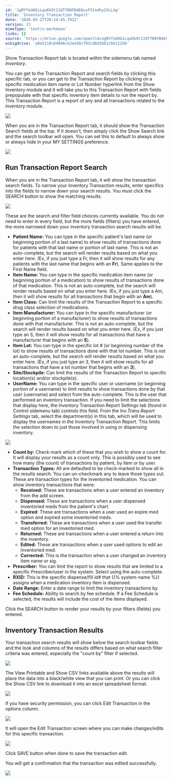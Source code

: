 ```yaml
---
id: '1gRYfeUHGiLquKk9t2JdT7N9FB4E6usFStodhy2VLLUg'
title: 'Inventory Transaction Report'
date: '2020-02-27T20:14:45.791Z'
version: 33
mimeType: 'text/x-markdown'
links: []
source: 'https://drive.google.com/open?id=1gRYfeUHGiLquKk9t2JdT7N9FB4E6usFStodhy2VLLUg'
wikigdrive: 'a0e5118c84846ce2ee58cf93cd6d3b61cb6112d4'
---
```

Show Transaction Report tab is located within the sidemenu tab named *Inventory*.

You can get to the Transaction Report and search fields by clicking this specific tab, or you can get to the Transaction Report by clicking on a specific medication item name or Lot Number hyperlink from the Show Inventory module and it will take you to this Transaction Report with fields prepopulate with that specific inventory item details to run the report by. This Transaction Report is a report of any and all transactions related to the inventory module.

![](../inventory-transaction-report.assets/aa470633312cab62c8242a9b1c6778c8.png)

When you are in the Transaction Report tab, it should show the Transaction Search fields at the top. If it doesn't, then simply click the Show Search link and the search toolbar will open. You can set this to default to always show or always hide in your MY SETTINGS preference.

![](../inventory-transaction-report.assets/f63be6e39a2cde3ef00f072dcec17eea.png)

## Run Transaction Report Search

When you are in the Transaction Report tab, it will show the transaction search fields. To narrow your Inventory Transaction results, enter specifics into the fields to narrow down your search results. You must click the SEARCH button to show the matching results.

![](../inventory-transaction-report.assets/884a6ec1483184bbf0e1dd27bd5c8b38.png)

These are the search and filter field choices currently available. You do not need to enter in every field, but the more fields (filters) you have entered, the more narrowed down your inventory transaction search results will be.

* <strong>Patient Name:</strong> You can type in the specific patient's last name (or beginning portion of a last name) to show results of transactions done for patients with that last name or portion of last name. This is not an auto-complete, but the search will render results based on what you enter here. (Ex, if you just type a Fr, then it will show results for any patients with the last name that begins with an <strong>Fr</strong>). Same applies to the First Name field.
* <strong>Item Name:</strong> You can type in the specific medication item name (or beginning portion of a medication) to show results of transactions done of that medication. This is not an auto-complete, but the search will render results based on what you enter here. (Ex, if you just type a Am, then it will show results for all transactions that begin with an <strong>Am</strong>).
* <strong>Item Class:</strong> Can limit the results of the Transaction Report to a specific drug class selection of medications.
* <strong>Item Manufacturer:</strong> You can type in the specific manufacturer (or beginning portion of a manufacturer) to show results of transactions done with that manufacturer. This is not an auto-complete, but the search will render results based on what you enter here. (Ex, if you just type an S, then it will show results for all transactions that have a manufacturer that begins with an <strong>S</strong>).
* <strong>Item Lot:</strong> You can type in the specific lot # (or beginning number of the lot) to show results of transactions done with that lot number. This is not an auto-complete, but the search will render results based on what you enter here. (Ex, if you just type an 3, then it will show results for all transactions that have a lot number that begins with an <strong>3</strong>).
* <strong>Site/Stockpile:</strong> Can limit the results of the Transaction Report to specific location(s) and/or stockpile(s).
* <strong>UserName:</strong> You can type in the specific user or username (or beginning portion of a username) to limit results to show transactions done by that user (username) and select from the auto-complete. This is the user that performed an inventory transaction. If you need to limit the selections that display here, the Inventory Transaction Report Settings tab (found in Control sidemenu tab) controls this field. From the <em>Inv.Trans.Report Settings</em> tab, select the department(s) in this tab, which will be used to display the usernames in the Inventory Transaction Report. This limits the selection down to just those involved in using or dispensing inventory.

![](../inventory-transaction-report.assets/834352a8b6039620aa74e359d693d466.png)

* <strong>Count by:</strong> Check-mark which of these that you wish to show a count for. It will display your results as a count only. This is possibly used to see how many (the count) of transactions by patient, by item or by user.
* <strong>Transaction Types:</strong> All are defaulted to be check-marked to show all in the results search. You can un-checkmark any to leave those types out. These are transaction types for the inventoried medication. You can show inventory transactions that were:
    * <strong>Received:</strong> These are transactions when a user entered an inventory from the add screen.
    * <strong>Dispensed:</strong> These are transactions when a user dispensed inventoried meds from the patient's chart.
    * <strong>Expired</strong>: These are transactions when a user used an expire med option and expired some inventoried meds.
    * <strong>Transferred:</strong> These are transactions when a user used the transfer med option for an inventoried med.
    * <strong>Returned:</strong> These are transactions when a user entered a return into the inventory.
    * <strong>Edited:</strong> These are transactions when a user used options to edit an inventoried med.
    * <strong>Corrected:</strong> This is the transaction when a user changed an inventory item name or sig.
* <strong>Prescriber:</strong> You can limit the report to show results that are limited to a specific Prescriber/user in the system. Select using the auto-complete.
* <strong>RXID:</strong> This is the specific dispense/fill id# that {{% system-name %}} assigns when a medication inventory item is dispensed.
* <strong>Date Range:</strong> Enter a date range to limit the inventory transactions by.
* <strong>Fee Schedule:</strong> Ability to search by fee schedule. If a Fee Schedule is selected, the results will include the cost of the items displayed.

Click the SEARCH button to render your results by your filters (fields) you entered.

## Inventory Transaction Results

Your transaction search results will show below the search toolbar fields and the look and columns of the results differs based on what search filter criteria was entered, especially the "count by" filter if selected.

![](../inventory-transaction-report.assets/ca24fce96fe74ca55a41029dc44df7db.png)

The View Printable and Show CSV links available above the results will place the data into a black/white view that you can print. Or you can click the Show CSV link to download it into an excel spreadsheet format.

![](../inventory-transaction-report.assets/bb7d436c0d35311861746d4a516aea8b.png)

If you have security permission, you can click Edit Transaction in the options column.

![](../inventory-transaction-report.assets/7871a2a2dfc86465eb2a1dae156310fc.png)

It will open the Edit Transaction screen where you can make changes/edits for this specific transaction.

![](../inventory-transaction-report.assets/d74b39e47eb8e2462fde513c7198bae6.png)

Click SAVE button when done to save the transaction edit.

You will get a confirmation that the transaction was edited successfully.

![](../inventory-transaction-report.assets/072841e7e6f81481ef0bba28326818bd.png)
